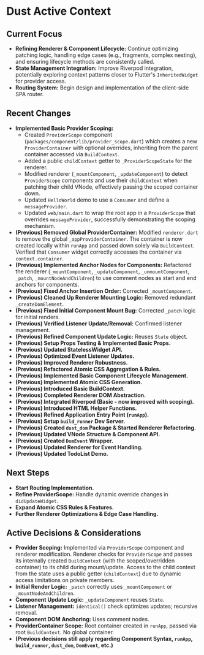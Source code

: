 # Dust Active Context

## Current Focus

- **Refining Renderer & Component Lifecycle:** Continue optimizing patching
  logic, handling edge cases (e.g., fragments, complex nesting), and ensuring
  lifecycle methods are consistently called.
- **State Management Integration:** Improve Riverpod integration, potentially
  exploring context patterns closer to Flutter's `InheritedWidget` for provider
  access.
- **Routing System:** Begin design and implementation of the client-side SPA
  router.

## Recent Changes

- **Implemented Basic Provider Scoping:**
  - Created `ProviderScope` component
    (`packages/component/lib/provider_scope.dart`) which creates a new
    `ProviderContainer` with optional overrides, inheriting from the parent
    container accessed via `BuildContext`.
  - Added a public `childContext` getter to `_ProviderScopeState` for the
    renderer.
  - Modified renderer (`_mountComponent`, `_updateComponent`) to detect
    `ProviderScope` components and use their `childContext` when patching their
    child VNode, effectively passing the scoped container down.
  - Updated `HelloWorld` demo to use a `Consumer` and define a
    `messageProvider`.
  - Updated `web/main.dart` to wrap the root app in a `ProviderScope` that
    overrides `messageProvider`, successfully demonstrating the scoping
    mechanism.
- **(Previous) Removed Global ProviderContainer:** Modified `renderer.dart` to
  remove the global `_appProviderContainer`. The container is now created
  locally within `runApp` and passed down solely via `BuildContext`. Verified
  that `Consumer` widget correctly accesses the container via
  `context.container`.
- **(Previous) Implemented Anchor Nodes for Components:** Refactored the
  renderer (`_mountComponent`, `_updateComponent`, `_unmountComponent`,
  `_patch`, `_mountNodeAndChildren`) to use comment nodes as start and end
  anchors for components.
- **(Previous) Fixed Anchor Insertion Order:** Corrected `_mountComponent`.
- **(Previous) Cleaned Up Renderer Mounting Logic:** Removed redundant
  `_createDomElement`.
- **(Previous) Fixed Initial Component Mount Bug:** Corrected `_patch` logic for
  initial renders.
- **(Previous) Verified Listener Update/Removal:** Confirmed listener
  management.
- **(Previous) Refined Component Update Logic:** Reuses `State` object.
- **(Previous) Setup Props Testing & Implemented Basic Props.**
- **(Previous) Updated StatelessWidget API.**
- **(Previous) Optimized Event Listener Updates.**
- **(Previous) Improved Renderer Robustness.**
- **(Previous) Refactored Atomic CSS Aggregation & Rules.**
- **(Previous) Implemented Basic Component Lifecycle Management.**
- **(Previous) Implemented Atomic CSS Generation.**
- **(Previous) Introduced Basic BuildContext.**
- **(Previous) Completed Renderer DOM Abstraction.**
- **(Previous) Integrated Riverpod (Basic - now improved with scoping).**
- **(Previous) Introduced HTML Helper Functions.**
- **(Previous) Refined Application Entry Point (`runApp`).**
- **(Previous) Setup `build_runner` Dev Server.**
- **(Previous) Created `dust_dom` Package & Started Renderer Refactoring.**
- **(Previous) Updated VNode Structure & Component API.**
- **(Previous) Created `DomEvent` Wrapper.**
- **(Previous) Updated Renderer for Event Handling.**
- **(Previous) Updated TodoList Demo.**

## Next Steps

- **Start Routing Implementation.**
- **Refine ProviderScope:** Handle dynamic override changes in
  `didUpdateWidget`.
- **Expand Atomic CSS Rules & Features.**
- **Further Renderer Optimizations & Edge Case Handling.**

## Active Decisions & Considerations

- **Provider Scoping:** Implemented via `ProviderScope` component and renderer
  modification. Renderer checks for `ProviderScope` and passes its internally
  created `BuildContext` (with the scoped/overridden container) to its child
  during mount/update. Access to the child context from the state uses a public
  getter (`childContext`) due to dynamic access limitations on private members.
- **Initial Render Logic:** `_patch` correctly uses `_mountComponent` or
  `_mountNodeAndChildren`.
- **Component Update Logic:** `_updateComponent` reuses `State`.
- **Listener Management:** `identical()` check optimizes updates; recursive
  removal.
- **Component DOM Anchoring:** Uses comment nodes.
- **ProviderContainer Scope:** Root container created in `runApp`, passed via
  root `BuildContext`. No global container.
- **(Previous decisions still apply regarding Component Syntax, `runApp`,
  `build_runner`, `dust_dom`, `DomEvent`, etc.)**
